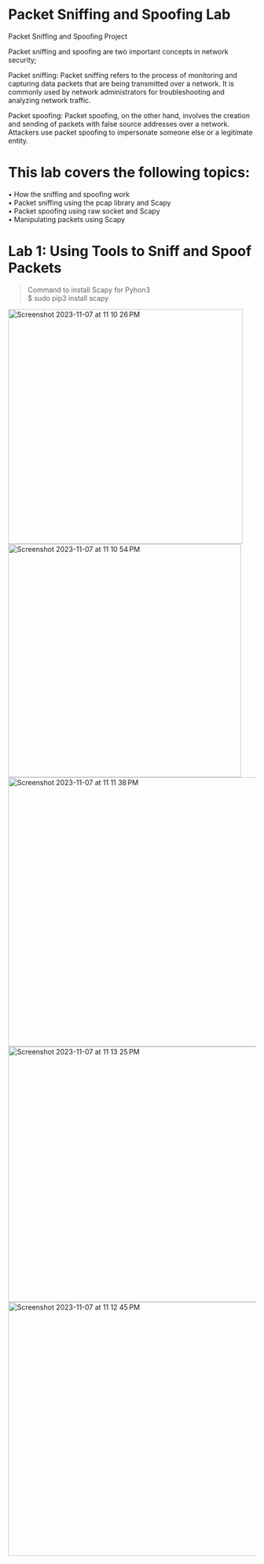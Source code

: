 # Packet Sniffing and Spoofing Lab

Packet Sniffing and Spoofing Project 

Packet sniffing and spoofing are two important concepts in network security;

Packet sniffing: Packet sniffing refers to the process of monitoring and capturing data packets that are being transmitted over a network. It is commonly used by network administrators for troubleshooting and analyzing network traffic.

Packet spoofing: Packet spoofing, on the other hand, involves the creation and sending of packets with false source addresses over a network. Attackers use packet spoofing to impersonate someone else or a legitimate entity.

# This lab covers the following topics:
• How the sniffing and spoofing work <br/>
• Packet sniffing using the pcap library and Scapy <br/>
• Packet spoofing using raw socket and Scapy <br/>
• Manipulating packets using Scapy<br/>

#  Lab 1: Using Tools to Sniff and Spoof Packets

>  Command to install Scapy for Pyhon3 <br/>
>  $ sudo pip3 install scapy
>

<img width="477" alt="Screenshot 2023-11-07 at 11 10 26 PM" src="https://github.com/younis1234-png/Sniffing-Spoofing-/assets/73474252/fc1db0c0-5390-4192-8634-9df356d0bf83">
<br/> 

<img width="474" alt="Screenshot 2023-11-07 at 11 10 54 PM" src="https://github.com/younis1234-png/Sniffing-Spoofing-/assets/73474252/4432df8e-ac7c-4a28-adee-30db1f0f1288">
<br/>

<img width="547" alt="Screenshot 2023-11-07 at 11 11 38 PM" src="https://github.com/younis1234-png/Sniffing-Spoofing-/assets/73474252/f67dc9bd-666c-42cb-ab50-e793d0f31206">
<br/>

<img width="519" alt="Screenshot 2023-11-07 at 11 13 25 PM" src="https://github.com/younis1234-png/Sniffing-Spoofing-/assets/73474252/f8c534ee-fcd0-4b81-ab01-064503d42a21">
<br/>

<img width="516" alt="Screenshot 2023-11-07 at 11 12 45 PM" src="https://github.com/younis1234-png/Sniffing-Spoofing-/assets/73474252/97eacbbd-10ad-46dc-b31e-3400c1ff7960">
